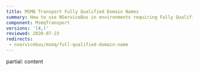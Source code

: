 ```yaml
---
title: MSMQ Transport Fully Qualified Domain Names
summary: How to use NServiceBus in environments requiring Fully Qualified Domain Names (FQDM) for routing.
component: MsmqTransport
versions: '[4,)'
reviewed: 2020-07-23
redirects:
 - nservicebus/msmq/full-qualified-domain-name
---
```


partial: content